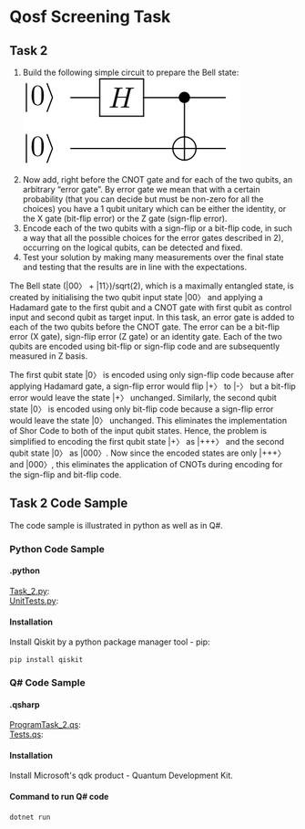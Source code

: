 # Qosf Screening Task 
## Task 2
1) Build the following simple circuit to prepare the Bell state: 
![BellStateCircuit](https://github.com/shikharsingh3/Qosf_ScreeningTask_2/blob/main/images/img1.png)
2) Now add, right before the CNOT gate and for each of the two qubits, an arbitrary “error gate”. By error gate we mean that with a certain probability (that you can decide but      must be non-zero for all the choices) you have a 1 qubit unitary which can be either the identity, or the X gate (bit-flip error) or the Z gate (sign-flip error).
3) Encode each of the two qubits with a sign-flip or a bit-flip code, in such a way that all the possible choices for the error gates described in 2), occurring on the logical        qubits, can be detected and fixed.
4) Test your solution by making many measurements over the final state and testing that the results are in line with the expectations.

The Bell state (|00〉 + |11〉)/sqrt(2), which is a maximally entangled state, is created by initialising
the two qubit input state |00〉 and applying a Hadamard gate to the first qubit and a CNOT gate with 
first qubit as control input and second qubit as target input. In this task, an error gate is added to
each of the two qubits before the CNOT gate. The error can be a bit-flip error (X gate), sign-flip 
error (Z gate) or an identity gate. Each of the two qubits are encoded using bit-flip or sign-flip code
and are subsequently measured in Z basis.

The first qubit state |0〉 is encoded using only sign-flip code because after applying Hadamard gate, a sign-flip error
would flip |+〉 to |-〉 but a bit-flip error would leave the state |+〉 unchanged. Similarly, the second qubit state |0〉 
is encoded using only bit-flip code because a sign-flip error would leave the state |0〉 unchanged. This eliminates the 
implementation of Shor Code to both of the input qubit states. Hence, the problem is simplified to encoding the 
first qubit state |+〉 as |+++〉 and the second qubit state |0〉 as |000〉. Now since the encoded states are only |+++〉
and |000〉, this eliminates the application of CNOTs during encoding for the sign-flip and bit-flip code.

## Task 2 Code Sample
The code sample is illustrated in python as well as in Q#.
### Python Code Sample 
#### .python

[Task_2.py]():<br/>
[UnitTests.py]():<br/>

#### Installation 

Install Qiskit by a python package manager tool - pip: <br/> 
```
pip install qiskit
```

### Q# Code Sample

#### .qsharp

[ProgramTask_2.qs]():<br/>
[Tests.qs]():<br/>

#### Installation

Install Microsoft's qdk product - Quantum Development Kit.

#### Command to run Q# code
```
dotnet run
```

